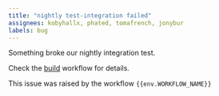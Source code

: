```yaml
---
title: "nightly test-integration failed"
assignees: kobyhallx, phated, tomafrench, jonybur
labels: bug
---
```


Something broke our nightly integration test.

Check the [build]({{env.WORKFLOW_URL}}) workflow for details.

This issue was raised by the workflow `{{env.WORKFLOW_NAME}}`